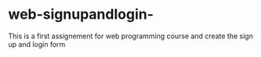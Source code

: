 # web-signupandlogin-
This is a first assignement for web programming course and create the sign up and login form 
